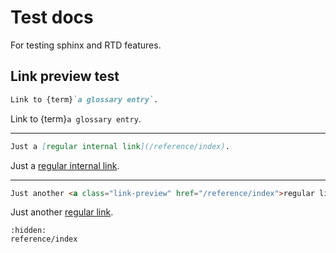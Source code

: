# Test docs

For testing sphinx and RTD features.

## Link preview test

```md
Link to {term}`a glossary entry`.
```

Link to {term}`a glossary entry`.

---

```md
Just a [regular internal link](/reference/index).
```

Just a [regular internal link](/reference/index).

---

```html
Just another <a class="link-preview" href="/reference/index">regular link</a>.
```

Just another <a class="link-preview" href="/reference/index">regular link</a>.

```{toctree}
:hidden:
reference/index
```
